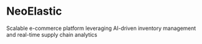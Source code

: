 # NeoElastic
Scalable e-commerce platform leveraging AI-driven inventory management and real-time supply chain analytics
